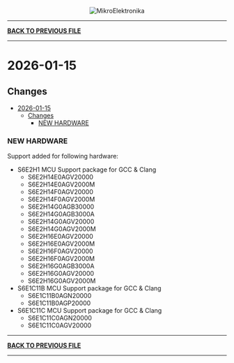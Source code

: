 <p align="center">
  <img src="http://www.mikroe.com/img/designs/beta/logo_small.png?raw=true" alt="MikroElektronika"/>
</p>

---

**[BACK TO PREVIOUS FILE](../changelog.md)**

---

# 2026-01-15

## Changes

- [2026-01-15](#2026-01-15)
  - [Changes](#changes)
    - [NEW HARDWARE](#new-hardware)

### NEW HARDWARE

Support added for following hardware:

+ S6E2H1 MCU Support package for GCC & Clang
  + S6E2H14E0AGV20000
  + S6E2H14E0AGV2000M
  + S6E2H14F0AGV20000
  + S6E2H14F0AGV2000M
  + S6E2H14G0AGB30000
  + S6E2H14G0AGB3000A
  + S6E2H14G0AGV20000
  + S6E2H14G0AGV2000M
  + S6E2H16E0AGV20000
  + S6E2H16E0AGV2000M
  + S6E2H16F0AGV20000
  + S6E2H16F0AGV2000M
  + S6E2H16G0AGB3000A
  + S6E2H16G0AGV20000
  + S6E2H16G0AGV2000M
+ S6E1C11B MCU Support package for GCC & Clang
  + S6E1C11B0AGN20000
  + S6E1C11B0AGP20000
+ S6E1C11C MCU Support package for GCC & Clang
  + S6E1C11C0AGN20000
  + S6E1C11C0AGV20000

---

**[BACK TO PREVIOUS FILE](../changelog.md)**

---
